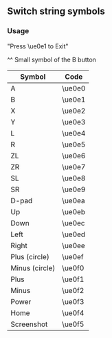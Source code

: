 
## Switch string symbols
### Usage

"Press \ue0e1 to Exit"

^^ Small symbol of the B button

Symbol | Code
--- | ---
A | \ue0e0
B | \ue0e1
X | \ue0e2
Y | \ue0e3
L | \ue0e4
R | \ue0e5
ZL | \ue0e6
ZR | \ue0e7
SL | \ue0e8
SR | \ue0e9
D-pad | \ue0ea
Up | \ue0eb
Down | \ue0ec
Left | \ue0ed
Right | \ue0ee
Plus (circle) | \ue0ef
Minus (circle) | \ue0f0
Plus | \ue0f1
Minus | \ue0f2
Power | \ue0f3
Home | \ue0f4
Screenshot | \ue0f5